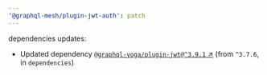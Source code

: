 ```yaml
---
'@graphql-mesh/plugin-jwt-auth': patch
---
```


dependencies updates: 

- Updated dependency [`@graphql-yoga/plugin-jwt@^3.9.1` ↗︎](https://www.npmjs.com/package/@graphql-yoga/plugin-jwt/v/3.9.1) (from `^3.7.6`, in `dependencies`)
